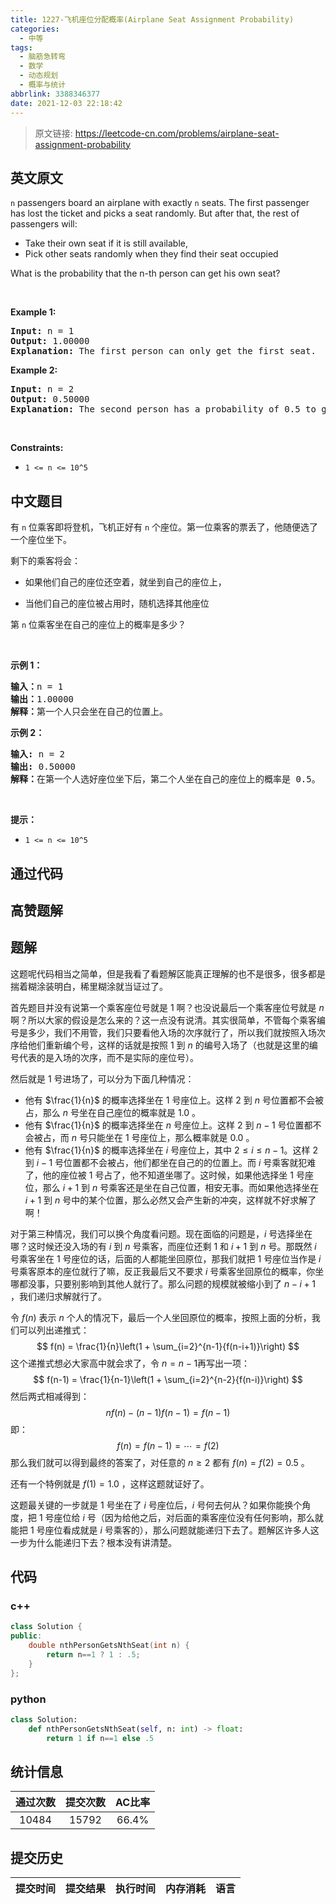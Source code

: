 ```yaml
---
title: 1227-飞机座位分配概率(Airplane Seat Assignment Probability)
categories:
  - 中等
tags:
  - 脑筋急转弯
  - 数学
  - 动态规划
  - 概率与统计
abbrlink: 3388346377
date: 2021-12-03 22:18:42
---
```


> 原文链接: https://leetcode-cn.com/problems/airplane-seat-assignment-probability


## 英文原文
<div><p><code data-stringify-type="code">n</code>&nbsp;passengers board an airplane with exactly&nbsp;<code data-stringify-type="code">n</code>&nbsp;seats. The first passenger has lost the ticket and picks a seat randomly. But after that, the rest of passengers will:</p>

<ul>
	<li>Take their own seat if it is still available,&nbsp;</li>
	<li>Pick other seats randomly when they find their seat occupied&nbsp;</li>
</ul>

<p>What is the probability that the n-th person can get his own seat?</p>

<p>&nbsp;</p>
<p><strong>Example 1:</strong></p>

<pre>
<strong>Input:</strong> n = 1
<strong>Output:</strong> 1.00000
<strong>Explanation: </strong>The first person can only get the first seat.</pre>

<p><strong>Example 2:</strong></p>

<pre>
<strong>Input:</strong> n = 2
<strong>Output:</strong> 0.50000
<strong>Explanation: </strong>The second person has a probability of 0.5 to get the second seat (when first person gets the first seat).
</pre>

<p>&nbsp;</p>
<p><strong>Constraints:</strong></p>

<ul>
	<li><code>1 &lt;= n &lt;= 10^5</code></li>
</ul></div>

## 中文题目
<div><p>有 <code>n</code> 位乘客即将登机，飞机正好有 <code>n</code> 个座位。第一位乘客的票丢了，他随便选了一个座位坐下。</p>

<p>剩下的乘客将会：</p>

<ul>
	<li>
	<p>如果他们自己的座位还空着，就坐到自己的座位上，</p>
	</li>
	<li>当他们自己的座位被占用时，随机选择其他座位</li>
</ul>

<p>第 <code>n</code>&nbsp;位乘客坐在自己的座位上的概率是多少？</p>

<p>&nbsp;</p>

<p><strong>示例 1：</strong></p>

<pre>
<strong>输入：</strong>n = 1
<strong>输出：</strong>1.00000
<strong>解释：</strong>第一个人只会坐在自己的位置上。</pre>

<p><strong>示例 2：</strong></p>

<pre>
<strong>输入:</strong> n = 2
<strong>输出:</strong> 0.50000
<strong>解释：</strong>在第一个人选好座位坐下后，第二个人坐在自己的座位上的概率是 0.5。
</pre>

<p>&nbsp;</p>

<p><strong>提示：</strong></p>

<ul>
	<li><code>1 &lt;= n &lt;= 10^5</code></li>
</ul>
</div>

## 通过代码
<RecoDemo>
</RecoDemo>


## 高赞题解

## 题解
这题呢代码相当之简单，但是我看了看题解区能真正理解的也不是很多，很多都是揣着糊涂装明白，稀里糊涂就当证过了。

首先题目并没有说第一个乘客座位号就是 $1$ 啊？也没说最后一个乘客座位号就是 $n$ 啊？所以大家的假设是怎么来的？这一点没有说清。其实很简单，不管每个乘客编号是多少，我们不用管，我们只要看他入场的次序就行了，所以我们就按照入场次序给他们重新编个号，这样的话就是按照 $1$ 到 $n$ 的编号入场了（也就是这里的编号代表的是入场的次序，而不是实际的座位号）。

然后就是 $1$ 号进场了，可以分为下面几种情况：
* 他有 $\frac{1}{n}$ 的概率选择坐在 $1$ 号座位上。这样 $2$ 到 $n$ 号位置都不会被占，那么 $n$ 号坐在自己座位的概率就是 $1.0$ 。
* 他有 $\frac{1}{n}$ 的概率选择坐在 $n$ 号座位上。这样 $2$ 到 $n-1$ 号位置都不会被占，而 $n$ 号只能坐在 $1$ 号座位上，那么概率就是 $0.0$ 。
* 他有 $\frac{1}{n}$ 的概率选择坐在 $i$ 号座位上，其中 $2 \le i \le n-1$。这样 $2$ 到 $i-1$ 号位置都不会被占，他们都坐在自己的的位置上。而 $i$ 号乘客就犯难了，他的座位被 $1$ 号占了，他不知道坐哪了。这时候，如果他选择坐 $1$ 号座位，那么 $i+1$ 到 $n$ 号乘客还是坐在自己位置，相安无事。而如果他选择坐在 $i+1$ 到 $n$ 号中的某个位置，那么必然又会产生新的冲突，这样就不好求解了啊！

对于第三种情况，我们可以换个角度看问题。现在面临的问题是，$i$ 号选择坐在哪？这时候还没入场的有 $i$ 到 $n$ 号乘客，而座位还剩 $1$ 和 $i+1$ 到 $n$ 号。那既然 $i$ 号乘客坐在 $1$ 号座位的话，后面的人都能坐回原位，那我们就把 $1$ 号座位当作是 $i$ 号乘客原本的座位就行了嘛，反正我最后又不要求 $i$ 号乘客坐回原位的概率，你坐哪都没事，只要别影响到其他人就行了。那么问题的规模就被缩小到了 $n-i+1$ ，我们递归求解就行了。

令 $f(n)$ 表示 $n$ 个人的情况下，最后一个人坐回原位的概率，按照上面的分析，我们可以列出递推式：
$$
f(n) = \frac{1}{n}\left(1 + \sum_{i=2}^{n-1}{f(n-i+1)}\right)
$$
这个递推式想必大家高中就会求了，令 $n = n-1$再写出一项：
$$
f(n-1) = \frac{1}{n-1}\left(1 + \sum_{i=2}^{n-2}{f(n-i)}\right)
$$
然后两式相减得到：
$$
nf(n) - (n-1)f(n-1) = f(n-1)
$$
即：
$$
f(n) = f(n-1) = \cdots = f(2)
$$
那么我们就可以得到最终的答案了，对任意的 $n \ge 2$ 都有 $f(n) = f(2) = 0.5$ 。

还有一个特例就是 $f(1) = 1.0$ ，这样这题就证好了。

这题最关键的一步就是 $1$ 号坐在了 $i$ 号座位后，$i$ 号何去何从？如果你能换个角度，把 $1$ 号座位给 $i$ 号（因为给他之后，对后面的乘客座位没有任何影响，那么就能把 $1$ 号座位看成就是 $i$ 号乘客的），那么问题就能递归下去了。题解区许多人这一步为什么能递归下去？根本没有讲清楚。

## 代码
### c++
```cpp
class Solution {
public:
    double nthPersonGetsNthSeat(int n) {
        return n==1 ? 1 : .5;
    }
};
```

### python
```py
class Solution:
    def nthPersonGetsNthSeat(self, n: int) -> float:
        return 1 if n==1 else .5
```

## 统计信息
| 通过次数 | 提交次数 | AC比率 |
| :------: | :------: | :------: |
|    10484    |    15792    |   66.4%   |

## 提交历史
| 提交时间 | 提交结果 | 执行时间 |  内存消耗  | 语言 |
| :------: | :------: | :------: | :--------: | :--------: |
